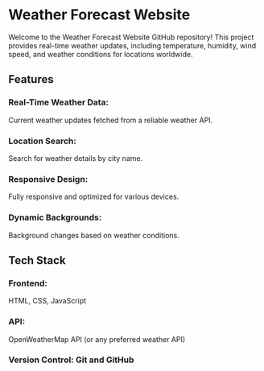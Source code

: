 # **Weather Forecast Website**

Welcome to the Weather Forecast Website GitHub repository! This project provides real-time weather updates, including temperature, humidity, wind speed, and weather conditions for locations worldwide.

## Features

### Real-Time Weather Data:  
Current weather updates fetched from a reliable weather API.

### Location Search:
Search for weather details by city name.

### Responsive Design:
Fully responsive and optimized for various devices.

### Dynamic Backgrounds:
Background changes based on weather conditions.

## Tech Stack

### Frontend: 
HTML, CSS, JavaScript

### API:
OpenWeatherMap API (or any preferred weather API)

### Version Control: Git and GitHub
